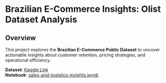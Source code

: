 # Brazilian E-Commerce Insights: Olist Dataset Analysis  

## Overview  
This project explores the **Brazilian E-Commerce Public Dataset** to uncover actionable insights about customer retention, pricing strategies, and operational efficiency.  

**Dataset**: [Kaggle Link](https://www.kaggle.com/datasets/olistbr/brazilian-ecommerce)  
**Notebook**: [sales-and-logistics-insights.ipynb](sales-and-logistics-insights.ipynb)  
